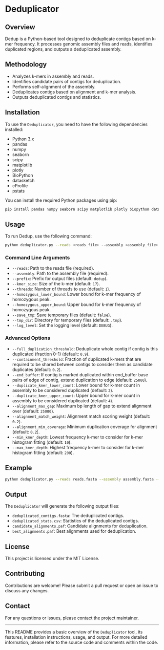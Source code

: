# Deduplicator

## Overview

Dedup is a Python-based tool designed to deduplicate contigs based on k-mer frequency. It processes genomic assembly files and reads, identifies duplicated regions, and outputs a deduplicated assembly.

## Methodology

- Analyzes k-mers in assembly and reads.
- Identifies candidate pairs of contigs for deduplication.
- Performs self-alignment of the assembly.
- Deduplicates contigs based on alignment and k-mer analysis.
- Outputs deduplicated contigs and statistics.

## Installation

To use the `Deduplicator`, you need to have the following dependencies installed:

- Python 3.x
- pandas
- numpy
- seaborn
- scipy
- matplotlib
- plotly
- BioPython
- datasketch
- cProfile
- pstats

You can install the required Python packages using pip:

```bash
pip install pandas numpy seaborn scipy matplotlib plotly biopython datasketch
```

## Usage

To run Dedup, use the following command:

```bash
python deduplicator.py --reads <reads_file> --assembly <assembly_file> [options]
```

### Command Line Arguments

- `--reads`: Path to the reads file (required).
- `--assembly`: Path to the assembly file (required).
- `--prefix`: Prefix for output files (default: `dedup`).
- `--kmer_size`: Size of the k-mer (default: `17`).
- `--threads`: Number of threads to use (default: `1`).
- `--homozygous_lower_bound`: Lower bound for k-mer frequency of homozygous peak.
- `--homozygous_upper_bound`: Upper bound for k-mer frequency of homozygous peak.
- `--save_tmp`: Save temporary files (default: `false`).
- `--tmp_dir`: Directory for temporary files (default: `.tmp`).
- `--log_level`: Set the logging level (default: `DEBUG`).

### Advanced Options

- `--full_duplication_threshold`: Deduplicate whole contig if contig is this duplicated (fraction 0-1) (default: `0.9`).
- `--containment_threshold`: Fraction of duplicated k-mers that are required to be shared between contigs to consider them as candidate duplicates (default: `0.2`).
- `--end_buffer`: If contig is marked duplicated within end_buffer base pairs of edge of contig, extend duplication to edge (default: `25000`).
- `--duplicate_kmer_lower_count`: Lower bound for k-mer count in assembly to be considered duplicated (default: `2`).
- `--duplicate_kmer_upper_count`: Upper bound for k-mer count in assembly to be considered duplicated (default: `4`).
- `--alignment_max_gap`: Maximum bp length of gap to extend alignment over (default: `25000`).
- `--alignment_match_weight`: Alignment match scoring weight (default: `0.2`).
- `--alignment_min_coverage`: Minimum duplication coverage for alignment (default: `0.2`).
- `--min_kmer_depth`: Lowest frequency k-mer to consider for k-mer histogram fitting (default: `10`).
- `--max_kmer_depth`: Highest frequency k-mer to consider for k-mer histogram fitting (default: `200`).

## Example

```bash
python deduplicator.py --reads reads.fasta --assembly assembly.fasta --prefix output --threads 4 --log_level INFO
```

## Output

The `Deduplicator` will generate the following output files:

- `deduplicated_contigs.fasta`: The deduplicated contigs.
- `deduplicated_stats.csv`: Statistics of the deduplicated contigs.
- `candidate_alignments.paf`: Candidate alignments for deduplication.
- `best_alignments.paf`: Best alignments used for deduplication.

## License

This project is licensed under the MIT License.

## Contributing

Contributions are welcome! Please submit a pull request or open an issue to discuss any changes.

## Contact

For any questions or issues, please contact the project maintainer.

---

This README provides a basic overview of the `Deduplicator` tool, its features, installation instructions, usage, and output. For more detailed information, please refer to the source code and comments within the code.
